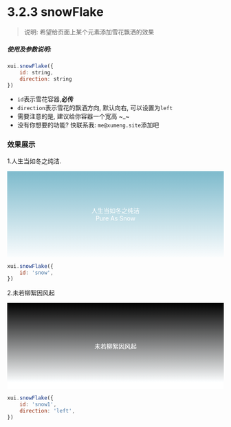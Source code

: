 <link rel="stylesheet" type="text/css" href="../assets/xui.css">
<script type="text/javascript" src="../assets/xui.js"></script>

# 3.2.3 snowFlake

>说明: 希望给页面上某个元素添加雪花飘洒的效果

##### 使用及参数说明:
```js
xui.snowFlake({
	id: string,
	direction: string
})
```
* `id`表示雪花容器,**必传**
* `direction`表示雪花的飘洒方向, 默认向右, 可以设置为`left`
* 需要注意的是, 建议给你容器一个宽高 ~_~
* 没有你想要的功能? 快联系我: `me@xumeng.site`添加吧

### 效果展示

1.人生当如冬之纯洁.
<div id="snow">
	<span>人生当如冬之纯洁</span>
	<span>Pure As Snow</span>
</div>

<style type="text/css">
#snow{
    width: 100%;
	height: 200px;
    color: #fff;
    display: flex;
    flex-direction: column;
    justify-content: center;
    align-items: center;
    z-index: 9;
    background: linear-gradient(to bottom, #7dbacc, #fafcfd);
}
</style>

<script type="text/javascript">
xui.snowFlake({
	id: 'snow',
})
</script>

```js
xui.snowFlake({
	id: 'snow',
})
```

2.未若柳絮因风起
<div id="snow1">
	<span>未若柳絮因风起</span>
</div>

<style type="text/css">
	#snow1{
        width: 100%;
		height: 200px;
	    color: #fff;
	    display: flex;
	    flex-direction: column;
	    justify-content: center;
	    align-items: center;
	    z-index: 9;
	    filter: brightness(1.1);
	    background: linear-gradient(to bottom, #000, #fafcfd);
	}
</style>

<script type="text/javascript">
xui.snowFlake({
	id: 'snow1',
	direction: 'left',
})
</script>

```js
xui.snowFlake({
	id: 'snow1',
	direction: 'left',
})
```